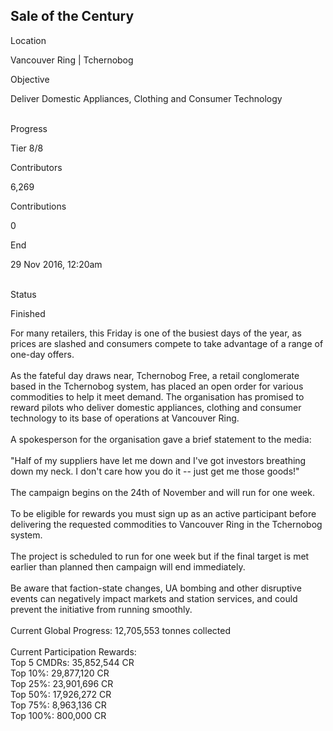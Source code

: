 ## Sale of the Century

Location

Vancouver Ring \| Tchernobog

Objective

Deliver Domestic Appliances, Clothing and Consumer Technology

\
Progress

Tier 8/8

Contributors

6,269

Contributions

0

End

29 Nov 2016, 12:20am

\
Status

Finished

For many retailers, this Friday is one of the busiest days of the year,
as prices are slashed and consumers compete to take advantage of a range
of one-day offers.\
\
As the fateful day draws near, Tchernobog Free, a retail conglomerate
based in the Tchernobog system, has placed an open order for various
commodities to help it meet demand. The organisation has promised to
reward pilots who deliver domestic appliances, clothing and consumer
technology to its base of operations at Vancouver Ring.\
\
A spokesperson for the organisation gave a brief statement to the
media:\
\
"Half of my suppliers have let me down and I\'ve got investors breathing
down my neck. I don\'t care how you do it -- just get me those goods!"\
\
The campaign begins on the 24th of November and will run for one week.\
\
To be eligible for rewards you must sign up as an active participant
before delivering the requested commodities to Vancouver Ring in the
Tchernobog system.\
\
The project is scheduled to run for one week but if the final target is
met earlier than planned then campaign will end immediately.\
\
Be aware that faction-state changes, UA bombing and other disruptive
events can negatively impact markets and station services, and could
prevent the initiative from running smoothly.\
\
Current Global Progress: 12,705,553 tonnes collected\
\
Current Participation Rewards:\
Top 5 CMDRs: 35,852,544 CR\
Top 10%: 29,877,120 CR\
Top 25%: 23,901,696 CR\
Top 50%: 17,926,272 CR\
Top 75%: 8,963,136 CR\
Top 100%: 800,000 CR

